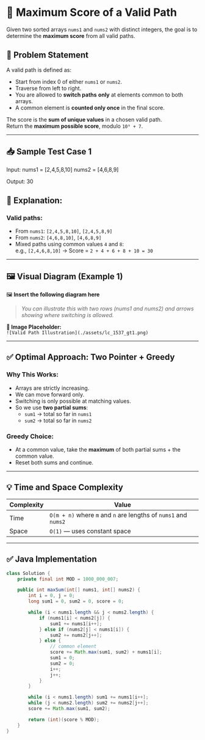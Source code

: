 # 🚀 Maximum Score of a Valid Path

Given two sorted arrays `nums1` and `nums2` with distinct integers, the goal is to determine the **maximum score** from all valid paths.

## 🧠 Problem Statement

A valid path is defined as:

- Start from index 0 of either `nums1` or `nums2`.
- Traverse from left to right.
- You are allowed to **switch paths** **only** at elements common to both arrays.
- A common element is **counted only once** in the final score.

The score is the **sum of unique values** in a chosen valid path.  
Return the **maximum possible score**, modulo `10⁹ + 7`.

---

## 📥 Sample Test Case 1

Input: nums1 = [2,4,5,8,10] nums2 = [4,6,8,9]

Output: 30

## 🧩 Explanation:

### Valid paths:

- From `nums1`: `[2,4,5,8,10]`, `[2,4,5,8,9]`
- From `nums2`: `[4,6,8,10]`, `[4,6,8,9]`
- Mixed paths using common values `4` and `8`:  
  e.g., `[2,4,6,8,10]` → Score = `2 + 4 + 6 + 8 + 10 = 30`

---

## 🖼️ Visual Diagram (Example 1)

🖼️ **Insert the following diagram here**

> _You can illustrate this with two rows (nums1 and nums2) and arrows showing where switching is allowed._

**📌 Image Placeholder:**  
`![Valid Path Illustration](./assets/lc_1537_gt1.png)`

---

## ✅ Optimal Approach: Two Pointer + Greedy

### Why This Works:

- Arrays are strictly increasing.
- We can move forward only.
- Switching is only possible at matching values.
- So we use **two partial sums**:
  - `sum1` → total so far in `nums1`
  - `sum2` → total so far in `nums2`

### Greedy Choice:

- At a common value, take the **maximum** of both partial sums + the common value.
- Reset both sums and continue.

---

## 💡 Time and Space Complexity

| Complexity | Value                                                           |
| ---------- | --------------------------------------------------------------- |
| Time       | `O(m + n)` where `m` and `n` are lengths of `nums1` and `nums2` |
| Space      | `O(1)` — uses constant space                                    |

---

## ✅ Java Implementation

```java
class Solution {
    private final int MOD = 1000_000_007;

    public int maxSum(int[] nums1, int[] nums2) {
        int i = 0, j = 0;
        long sum1 = 0, sum2 = 0, score = 0;

        while (i < nums1.length && j < nums2.length) {
            if (nums1[i] < nums2[j]) {
                sum1 += nums1[i++];
            } else if (nums2[j] < nums1[i]) {
                sum2 += nums2[j++];
            } else {
                // common element
                score += Math.max(sum1, sum2) + nums1[i];
                sum1 = 0;
                sum2 = 0;
                i++;
                j++;
            }
        }

        while (i < nums1.length) sum1 += nums1[i++];
        while (j < nums2.length) sum2 += nums2[j++];
        score += Math.max(sum1, sum2);

        return (int)(score % MOD);
    }
}
```
